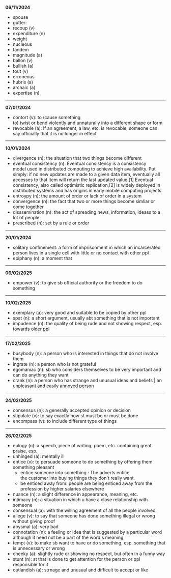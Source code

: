 **06/11/2024**
- spouse 
- gutter:
- recoup (v)
- expenditure (n)
- weight
- nucleous
- tandem 
- magnitude (a)
- ballon (v)
- bullish (a)
- tout (v)
- erroneous
- hubris (a)
- archaic (a)
- expertise (n)
----
**07/01/2024**
- contort (v): to (cause something to) twist or bend violently and unnaturally into a different shape or form
- revocable (a): If an agreement, a law, etc. is revocable, someone can say officially that it is no longer in effect
---
**10/01/2024**
- divergence (n): the situation that two things become different 
- eventual consistency (n): Eventual consistency is a consistency model used in distributed computing to achieve high availability. Put simply: if no new updates are made to a given data item, eventually all accesses to that item will return the last updated value.[1] Eventual consistency, also called optimistic replication,[2] is widely deployed in distributed systems and has origins in early mobile computing projects
- entroypy (n): the amount of order or lack of order in a system
- convergence (n): the fact that two or more things become simliar or come together
- disssemination (n): the act of spreading news, information, ideass to a lot of people 
- prescribed (n): set by a rule or order
---
**20/01/2024**
- solitary confinement: a form of imprisonment in which an incarcerated person lives in a single cell with little or no contact with other ppl
- epiphany (n): a moment that 
---
**06/02/2025**
- empower (v): to give sb official authority or the freedom to do something 
---
**10/02/2025**
- exemplary (a): very good and suitable to be copied by other ppl
- spat (n): a short argument, usually abt something that is not important 
- impudence (n): the quality of being rude and not showing respect, esp. towards older ppl  
---
**17/02/2025**
- busybody (n): a person who is interested in things that do not involve them
- ingrate (n): a person who is not grateful
- egomaniac (n): sb who considers themselves to be very important and can do anything they want
- crank (n): a person who has strange and unusual ideas and beliefs | an unpleasant and easily annoyed person
---
**24/02/2025**
- consensus (n): a generally accepted opinion or decision 
- stipulate (v): to say exactly how st must be or must be done
- encompass (v): to include different type of things 
---
**26/02/2025**
- eulogy (n): a speech, piece of writing, poem, etc. containing great praise, esp.  
- unhinged (a): mentally ill
- entice (v): to persuade someone to do something by offering them something pleasant
    + entice someone into something : The adverts entice the customer into buying things they don't really want.
    + be enticed away from: people are being enticed away from the profession by higher salaries elsewhere
- nuance (n): a slight difference in appearance, meaning, etc.
- intimacy (n): a situation in which u have a close relationship with someone
- consensual (a): with the willing agreement of all the people involved
- allege (v): to say that someone has done something illegal or wrong without giving proof
- abysmal (a): very bad
- connotation (n): a feeling or idea that is suggested by a particular word although it need not be a part of the word's meaning 
- tempt (v): to make sb want to have or do something, esp. something that is unnecessary or wrong
- cheeky (a): slightly rude or showing no respect, but often in a funny way 
- stunt (n): st that is done to get attention for the person or ppl responsible for it
- outlandish (a): strnage and unusual and difficult to accept or like  
